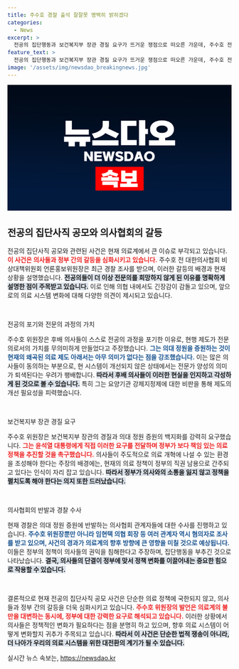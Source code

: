 ```yaml
---
title: 주수호 경찰 출석 잘잘못 명백히 밝히겠다
categories:
  - News
excerpt: >
  전공의 집단행동과 보건복지부 장관 경질 요구가 뜨거운 쟁점으로 떠오른 가운데, 주수호 전 대한의사협회 위원장이 경찰 조사에 출석해 새로운 문건을 공개했다. 의사들의 각성과 변화의 필요성에 대한 그의 발언이 주목받고 있다.
feature_text: >
  전공의 집단행동과 보건복지부 장관 경질 요구가 뜨거운 쟁점으로 떠오른 가운데, 주수호 전 대한의사협회 위원장이 경찰 조사에 출석해 새로운 문건을 공개했다. 의사들의 각성과 변화의 필요성에 대한 그의 발언이 주목받고 있다.
image: '/assets/img/newsdao_breakingnews.jpg'
---
```


<p><img src="/assets/img/newsdao_breakingnews.jpg" alt="ranknews 속보" /></p>

<h2 data-ke-size="size26">전공의 집단사직 공모와 의사협회의 갈등</h2>

<p data-ke-size="size16">전공의 집단사직 공모와 관련된 사건은 현재 의료계에서 큰 이슈로 부각되고 있습니다. <b><span style="color: #ee2323;">이 사건은 의사들과 정부 간의 갈등을 심화시키고 있습니다.</span></b> 주수호 전 대한의사협회 비상대책위원회 언론홍보위원장은 최근 경찰 조사를 받으며, 이러한 갈등의 배경과 현재 상황을 설명했습니다. <b><span style="background-color: #21538527;">전공의들이 더 이상 전문의를 희망하지 않게 된 이유를 명확하게 설명한 점이 주목받고 있습니다.</span></b> 이로 인해 의협 내에서도 긴장감이 감돌고 있으며, 앞으로의 의료 시스템 변화에 대해 다양한 의견이 제시되고 있습니다.</p>

<p data-ke-size="size16">&nbsp;</p>

<p>전공의 포기와 전문의 과정의 가치</p>

<p data-ke-size="size16">주수호 위원장은 후배 의사들이 스스로 전공의 과정을 포기한 이유로, 현행 제도가 전문의로서의 가치를 무의미하게 만들었다고 주장했습니다. <b><span style="color: #1a5490;">그는 의대 정원을 증원하는 것이 현재의 왜곡된 의료 제도 아래서는 아무 의미가 없다는 점을 강조했습니다.</span></b> 이는 많은 의사들이 동의하는 부분으로, 현 시스템이 개선되지 않은 상태에서는 전문가 양성의 의미가 퇴색된다는 우려가 팽배합니다. <b><span style="background-color: #21538527;">따라서 후배 의사들이 이러한 현실을 인지하고 각성하게 된 것으로 볼 수 있습니다.</span></b> 특히 그는 요양기관 강제지정제에 대한 비판을 통해 제도의 개선 필요성을 피력했습니다.</p>

<p data-ke-size="size16">&nbsp;</p>

<p>보건복지부 장관 경질 요구</p>

<p data-ke-size="size16">주수호 위원장은 보건복지부 장관의 경질과 의대 정원 증원의 백지화를 강력히 요구했습니다. <b><span style="color: #ee2323;">그는 윤석열 대통령에게 직접 이러한 요구를 전달하며 정부가 보다 책임 있는 의료 정책을 추진할 것을 촉구했습니다.</span></b> 의사들이 주도적으로 의료 개혁에 나설 수 있는 환경을 조성해야 한다는 주장의 배경에는, 현재의 의료 정책이 정부의 직권 남용으로 간주되고 있다는 인식이 자리 잡고 있습니다. <b><span style="background-color: #21538527;">따라서 정부가 의사와의 소통을 잃지 않고 정책을 펼치도록 해야 한다는 의지 또한 드러났습니다.</span></b></p>

<p data-ke-size="size16">&nbsp;</p>

<p>의사협회의 반발과 경찰 수사</p>

<p data-ke-size="size16">현재 경찰은 의대 정원 증원에 반발하는 의사협회 관계자들에 대한 수사를 진행하고 있습니다. <b><span style="color: #1a5490;">주수호 위원장뿐만 아니라 임현택 의협 회장 등 여러 관계자 역시 혐의자로 조사를 받고 있으며, 사건의 경과가 의료계의 향후 방향에 큰 영향을 미칠 것으로 예상됩니다.</span></b> 이들은 정부의 정책이 의사들의 권익을 침해한다고 주장하며, 집단행동을 부추긴 것으로 나타났습니다. <b><span style="background-color: #21538527;">결국, 의사들의 단결이 정부에 맞서 정책 변화를 이끌어내는 중요한 힘으로 작용할 수 있습니다.</span></b></p>

<p data-ke-size="size16">&nbsp;</p>

<p>결론적으로 현재 전공의 집단사직 공모 사건은 단순한 의료 정책에 국한되지 않고, 의사들과 정부 간의 갈등을 더욱 심화시키고 있습니다. <b><span style="color: #ee2323;">주수호 위원장의 발언은 의료계의 불만을 대변하는 동시에, 정부에 대한 강력한 요구로 해석되고 있습니다.</span></b> 이러한 상황에서 의사들은 정책적인 변화가 필요하다는 점을 분명히 하고 있으며, 향후 의료 시스템이 어떻게 변화할지 귀추가 주목되고 있습니다. <b><span style="background-color: #21538527;">따라서 이 사건은 단순한 법적 쟁송이 아니라, 더 나아가 우리의 의료 시스템을 위한 대전환의 계기가 될 수 있습니다.</span></b></p>
실시간 뉴스 속보는, <a href="https://newsdao.kr" rel="dofollow">https://newsdao.kr</a>


